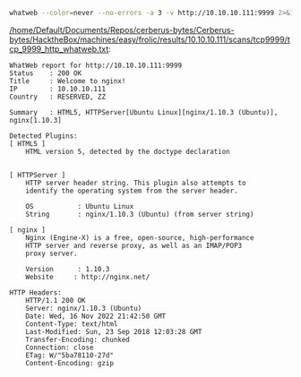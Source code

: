 ```bash
whatweb --color=never --no-errors -a 3 -v http://10.10.10.111:9999 2>&1
```

[/home/Default/Documents/Repos/cerberus-bytes/Cerberus-bytes/HacktheBox/machines/easy/frolic/results/10.10.10.111/scans/tcp9999/tcp_9999_http_whatweb.txt](file:///home/Default/Documents/Repos/cerberus-bytes/Cerberus-bytes/HacktheBox/machines/easy/frolic/results/10.10.10.111/scans/tcp9999/tcp_9999_http_whatweb.txt):

```
WhatWeb report for http://10.10.10.111:9999
Status    : 200 OK
Title     : Welcome to nginx!
IP        : 10.10.10.111
Country   : RESERVED, ZZ

Summary   : HTML5, HTTPServer[Ubuntu Linux][nginx/1.10.3 (Ubuntu)], nginx[1.10.3]

Detected Plugins:
[ HTML5 ]
	HTML version 5, detected by the doctype declaration


[ HTTPServer ]
	HTTP server header string. This plugin also attempts to
	identify the operating system from the server header.

	OS           : Ubuntu Linux
	String       : nginx/1.10.3 (Ubuntu) (from server string)

[ nginx ]
	Nginx (Engine-X) is a free, open-source, high-performance
	HTTP server and reverse proxy, as well as an IMAP/POP3
	proxy server.

	Version      : 1.10.3
	Website     : http://nginx.net/

HTTP Headers:
	HTTP/1.1 200 OK
	Server: nginx/1.10.3 (Ubuntu)
	Date: Wed, 16 Nov 2022 21:42:50 GMT
	Content-Type: text/html
	Last-Modified: Sun, 23 Sep 2018 12:03:28 GMT
	Transfer-Encoding: chunked
	Connection: close
	ETag: W/"5ba78110-27d"
	Content-Encoding: gzip



```
